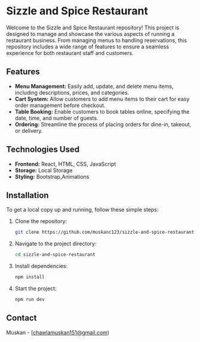 # Sizzle and Spice Restaurant

Welcome to the Sizzle and Spice Restaurant repository! This project is designed to manage and showcase the various aspects of running a restaurant business. From managing menus to handling reservations, this repository includes a wide range of features to ensure a seamless experience for both restaurant staff and customers.

## Features

- **Menu Management:** Easily add, update, and delete menu items, including descriptions, prices, and categories.
- **Cart System:** Allow customers to add menu items to their cart for easy order management before checkout.
- **Table Booking:** Enable customers to book tables online, specifying the date, time, and number of guests.
- **Ordering:** Streamline the process of placing orders for dine-in, takeout, or delivery.

## Technologies Used

- **Frontend:** React, HTML, CSS, JavaScript
- **Storage:** Local Storage
- **Styling:** Bootstrap,Animations

## Installation

To get a local copy up and running, follow these simple steps:

1. Clone the repository:
    ```sh
    git clone https://github.com/muskanc123/sizzle-and-spice-restaurant.git
    ```
2. Navigate to the project directory:
    ```sh
    cd sizzle-and-spice-restaurant
    ```
3. Install dependencies:
    ```sh
    npm install
    ```

5. Start the project:
    ```sh
    npm run dev
    ```


## Contact

Muskan - [chawlamuskan151@gmail.com)
